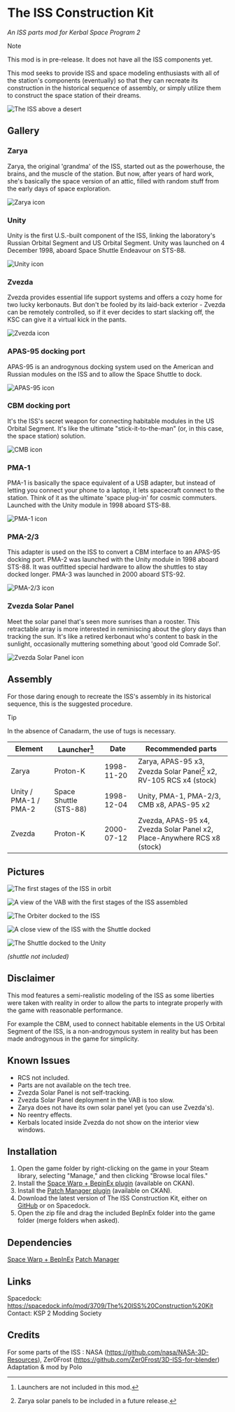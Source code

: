 # The ISS Construction Kit
_An ISS parts mod for Kerbal Space Program 2_

> [!NOTE]
> This mod is in pre-release. It does not have all the ISS components yet.

This mod seeks to provide ISS and space modeling enthusiasts with all of the station's components (eventually) so that they can recreate its construction in the historical sequence of assembly, or simply utilize them to construct the space station of their dreams.

![The ISS above a desert](https://github.com/pasalvetti/iss/blob/main/Communication/iss012.png?raw=true)

## Gallery
### Zarya

Zarya, the original 'grandma' of the ISS, started out as the powerhouse, the brains, and the muscle of the station. But now, after years of hard work, she's basically the space version of an attic, filled with random stuff from the early days of space exploration.

![Zarya icon](https://github.com/pasalvetti/iss/blob/main/Icones/iss_zarya_icon.png?raw=true)

### Unity

Unity is the first U.S.-built component of the ISS, linking the laboratory's Russian Orbital Segment and US Orbital Segment. Unity was launched on 4 December 1998, aboard Space Shuttle Endeavour on STS-88.

![Unity icon](https://github.com/pasalvetti/iss/blob/main/Icones/iss_unity_icon.png?raw=true)

### Zvezda

Zvezda provides essential life support systems and offers a cozy home for two lucky kerbonauts. But don't be fooled by its laid-back exterior - Zvezda can be remotely controlled, so if it ever decides to start slacking off, the KSC can give it a virtual kick in the pants.

![Zvezda icon](https://github.com/pasalvetti/iss/blob/main/Icones/iss_zvezda_icon.png?raw=true)

### APAS-95 docking port

APAS-95 is an androgynous docking system used on the American and Russian modules on the ISS and to allow the Space Shuttle to dock.

![APAS-95 icon](https://github.com/pasalvetti/iss/blob/main/Icones/iss_apas-95_icon.png?raw=true)

### CBM docking port

It's the ISS's secret weapon for connecting habitable modules in the US Orbital Segment. It's like the ultimate "stick-it-to-the-man" (or, in this case, the space station) solution.

![CMB icon](https://github.com/pasalvetti/iss/blob/main/Icones/iss_cbm_icon.png?raw=true)

### PMA-1

PMA-1 is basically the space equivalent of a USB adapter, but instead of letting you connect your phone to a laptop, it lets spacecraft connect to the station. Think of it as the ultimate 'space plug-in' for cosmic commuters. Launched with the Unity module in 1998 aboard STS-88.

![PMA-1 icon](https://github.com/pasalvetti/iss/blob/main/Icones/iss_pma1_icon.png?raw=true)

### PMA-2/3

This adapter is used on the ISS to convert a CBM interface to an APAS-95 docking port. PMA-2 was launched with the Unity module in 1998 aboard STS-88. It was outfitted special hardware to allow the shuttles to stay docked longer. PMA-3 was launched in 2000 aboard STS-92.

![PMA-2/3 icon](https://github.com/pasalvetti/iss/blob/main/Icones/iss_pma23_icon.png?raw=true)

### Zvezda Solar Panel

Meet the solar panel that's seen more sunrises than a rooster. This retractable array is more interested in reminiscing about the glory days than tracking the sun. It's like a retired kerbonaut who's content to bask in the sunlight, occasionally muttering something about 'good old Comrade Sol'.

![Zvezda Solar Panel icon](https://github.com/pasalvetti/iss/blob/main/Icones/iss_zvezda_solar_panel_icon.png?raw=true)

## Assembly

For those daring enough to recreate the ISS's assembly in its historical sequence, this is the suggested procedure.

> [!TIP]
> In the absence of Canadarm, the use of tugs is necessary.

| Element                | Launcher[^1]           | Date          | Recommended parts                                                         |
|---|---|---|---|
| Zarya                  | Proton-K               | 1998-11-20    | Zarya, APAS-95 x3, Zvezda Solar Panel[^2] x2, RV-105 RCS x4 (stock)      |
| Unity / PMA-1 / PMA-2  | Space Shuttle (STS-88) | 1998-12-04    | Unity, PMA-1, PMA-2/3, CMB x8, APAS-95 x2                                |
| Zvezda                 | Proton-K               | 2000-07-12    | Zvezda, APAS-95 x4, Zvezda Solar Panel x2, Place-Anywhere RCS x8 (stock) |

[^1]: Launchers are not included in this mod.
[^2]: Zarya solar panels to be included in a future release.

## Pictures

![The first stages of the ISS in orbit](https://github.com/pasalvetti/iss/blob/main/Communication/iss009.png?raw=true)

![A view of the VAB with the first stages of the ISS assembled](https://github.com/pasalvetti/iss/blob/main/Communication/iss008.png?raw=true)

![The Orbiter docked to the ISS](https://github.com/pasalvetti/iss/blob/main/Communication/iss015.png?raw=true)

![A close view of the ISS with the Shuttle docked](https://github.com/pasalvetti/iss/blob/main/Communication/iss016.png?raw=true)

![The Shuttle docked to the Unity](https://github.com/pasalvetti/iss/blob/main/Communication/iss017.png?raw=true)

_(shuttle not included)_

## Disclaimer
This mod features a semi-realistic modeling of the ISS as some liberties were taken with reality in order to allow the parts to integrate properly with the game with reasonable performance.

For example the CBM, used to connect habitable elements in the US Orbital Segment of the ISS, is a non-androgynous system in reality but has been made androgynous in the game for simplicity.
## Known Issues
- RCS not included.
- Parts are not available on the tech tree.
- Zvezda Solar Panel is not self-tracking.
- Zvezda Solar Panel deployment in the VAB is too slow.
- Zarya does not have its own solar panel yet (you can use Zvezda's).
- No reentry effects.
- Kerbals located inside Zvezda do not show on the interior view windows.
## Installation
1. Open the game folder by right-clicking on the game in your Steam library, selecting "Manage," and then clicking "Browse local files."
2. Install the [Space Warp + BepinEx plugin](https://spacedock.info/mod/3277/Space%20Warp%20+%20BepInEx) (available on CKAN).
3. Install the [Patch Manager plugin](https://spacedock.info/mod/3482/Patch%20Manager) (available on CKAN).
4. Download the latest version of The ISS Construction Kit, either on [GitHub](https://github.com/pasalvetti/iss/releases) or on Spacedock.
5. Open the zip file and drag the included BepInEx folder into the game folder (merge folders when asked).
## Dependencies
[Space Warp + BepInEx](https://spacedock.info/mod/3277/Space%20Warp%20+%20BepInEx)
[Patch Manager](https://spacedock.info/mod/3482/Patch%20Manager)
## Links
Spacedock: https://spacedock.info/mod/3709/The%20ISS%20Construction%20Kit
Contact: KSP 2 Modding Society
## Credits
For some parts of the ISS : NASA (https://github.com/nasa/NASA-3D-Resources), Zer0Frost (https://github.com/Zer0Frost/3D-ISS-for-blender)
Adaptation & mod by Polo

